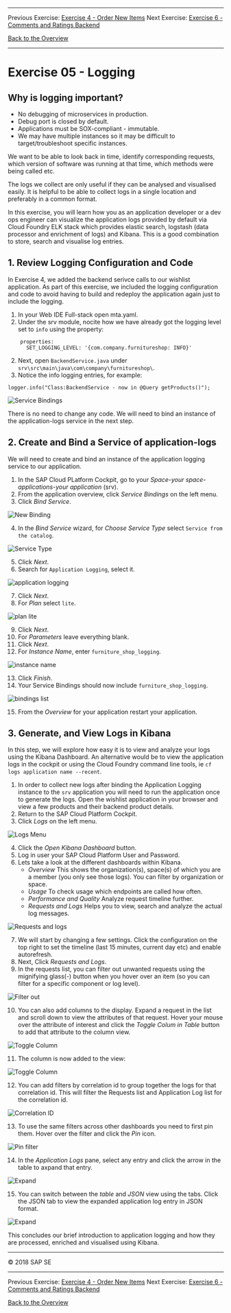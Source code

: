  - - -
Previous Exercise: [Exercise 4 - Order New Items](../Exercise-04-Order-New-Items) Next Exercise: [Exercise 6 - Comments and Ratings Backend](../Exercise-06-Comments-and-Ratings-Backend)

[Back to the Overview](../README.md)
- - - -
# Exercise 05 - Logging

## Why is logging important?
- No debugging of microservices in production.
- Debug port is closed by default.
- Applications must be SOX-compliant - immutable.
- We may have multiple instances so it may be difficult to target/troubleshoot specific instances.

We want to be able to look back in time, identify corresponding requests, which version of software was running at that time, which methods were being called etc.

The logs we collect are only useful if they can be analysed and visualised easily. It is helpful to be able to collect logs in a single location and preferably in a common format.

In this exercise, you will learn how you as an application developer or a dev ops engineer can visualize the application logs provided by default via Cloud Foundry ELK stack which provides elastic search, logstash (data processor and enrichment of logs) and Kibana. This is a good combination to store, search and visualise log entries.

## 1. Review Logging Configuration and Code

In Exercise 4, we added the backend serivce calls to our wishlist application. As part of this exercise, we included the logging configuration and code to avoid having to build and redeploy the application again just to include the logging. 

1. In your Web IDE Full-stack open mta.yaml.
2. Under the srv module, nocite how we have already got the logging level set to `info` using the property:
```
    properties: 
      SET_LOGGING_LEVEL: '{com.company.furnitureshop: INFO}'    
```
2. Next, open `BackendService.java` under  `srv\src\main\java\com\company\furnitureshop\`. 
3. Notice the info logging entries, for example:
```
logger.info("Class:BackendService - now in @Query getProducts()");
```

![Service Bindings](images/Exercise3_1b_backend_service.JPG)

There is no need to change any code. We will need to bind an instance of the application-logs service in the next step.

## 2. Create and Bind a Service of application-logs
We will need to create and bind an instance of the application logging service to our application.
1. In the SAP Cloud PLatform Cockpit, go to your _Space-your space-applications-your application_ (srv).
2. From the application overview, click _Service Bindings_ on the left menu.
3. Click _Bind Service_.

![New Binding](images/Exercise3_2_service_bindings.JPG)

4. In the _Bind Service_ wizard, for _Choose Service Type_ select `Service from the catalog`.

![Service Type](images/Exercise3_3_service_bindings.JPG)

5. Click _Next_.
6. Search for `Application Logging`, select it.

![application logging](images/Exercise3_4_service_bindings.JPG)

7. Click _Next_.
8. For _Plan_ select `lite`.

![plan lite](images/Exercise3_5_service_bindings.JPG)

9. Click _Next_.
10. For _Parameters_ leave everything blank.
11. Click _Next_.
12. For _Instance Name_, enter `furniture_shop_logging`.

![instance name](images/Exercise3_6_service_bindings.JPG)

13. Click _Finish_.
14. Your Service Bindings should now include `furniture_shop_logging`.

![bindings list](images/Exercise3_7_service_bindings.JPG)

15. From the _Overview_ for your application restart your application.

## 3. Generate, and View Logs in Kibana
In this step, we will explore how easy it is to view and analyze your logs using the Kibana Dashboard. An alternative would be to view the application logs in the cockpit or using the Cloud Foundry command line tools, ie `cf logs application name --recent`. 

1. In order to collect new logs after binding the Application Logging instance to the `srv` application you will need to run the application once to generate the logs. Open the wishlist application in your browser and view a few products and their backend product details.
2. Return to the SAP Cloud Platform Cockpit.
3. Click _Logs_ on the left menu.

![Logs Menu](images/Exercise3_8_logging.JPG)

4. Click the _Open Kibana Dashboard_ button.
5. Log in user your SAP Cloud Platform User and Password.
6. Lets take a look at the different dashboards within Kibana.
   - _Overview_
     This shows the organization(s), space(s) of which you are a member (you        only see those logs). You can filter by organization or space. 
   - _Usage_ 
     To check usage which endpoints are called how often.
   - _Performance and Quality_
     Analyze request timeline further.
   - _Requests and Logs_
     Helps you to view, search and analyze the actual log messages.
     
![Requests and logs](images/Exercise3_15_all_logging.JPG)

7. We will start by changing a few settings. Click the configuration on the top right to set the timeline (last 15 minutes, current day etc) and enable autorefresh.
8. Next, Click _Requests and Logs_.
9. In the requests list, you can filter out unwanted requests using the mignifying glass(-) button when you hover over an item (so you can filter for a specific component or log level).

![Filter out](images/Exercise3_19_filter_out.JPG)

10. You can also add columns to the display. Expand a request in the list and scroll down to view the attributes of that request. Hover your mouse over the attribute of interest and click the _Toggle Colum in Table_ button to add that attribute to the column view.

![Toggle Column](images/Exercise3_11_toggle%20column1.JPG)

11. The column is now added to the view:

![Toggle Column](images/Exercise3_12_toggle%20column2.JPG)

12. You can add filters by correlation id to group together the logs for that correlation id. This will filter the Requests list and Application Log list for the correlation id. 

![Correlation ID](images/Exercise3_18_filter_correlation_id.JPG)

13. To use the same filters across other dashboards you need to first pin them. Hover over the filter and click the _Pin_ icon.

![Pin filter](images/Exercise3_13_pin%20filter.JPG)

14. In the _Application Logs_ pane, select any entry and click the arrow in the table to axpand that entry.

![Expand](images/Exercise3_16_application_logs_expand.JPG)

15. You can switch between the _table_ and _JSON_ view using the tabs. Click the JSON tab to view the expanded application log entry in JSON format. 

![Expand](images/Exercise3_16a_application_logs_JSON.JPG)

This concludes our brief introduction to application logging and how they are processed, enriched and visualised using Kibana. 

- - - -
© 2018 SAP SE
- - - -
Previous Exercise: [Exercise 4 - Order New Items](../Exercise-04-Order-New-Items) Next Exercise: [Exercise 6 - Comments and Ratings Backend](../Exercise-06-Comments-and-Ratings-Backend)

[Back to the Overview](../README.md)
